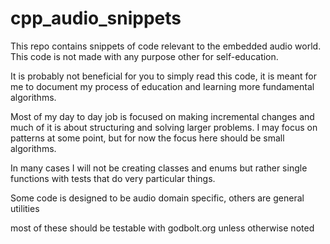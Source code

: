 # cpp_audio_snippets

This repo contains snippets of code relevant to the embedded audio world. This code is not made with any purpose other for self-education.

It is probably not beneficial for you to simply read this code, it is meant for me to document my process of education and learning more fundamental algorithms.

Most of my day to day job is focused on making incremental changes and much of it is about structuring and solving larger problems. I may focus on patterns at some point, but for now the focus here should be small algorithms.

In many cases I will not be creating classes and enums but rather single functions with tests that do very particular things. 

Some code is designed to be audio domain specific, others are general utilities

most of these should be testable with godbolt.org unless otherwise noted
